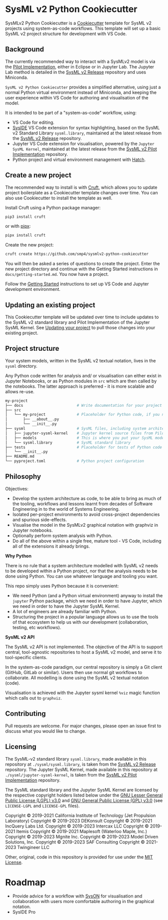# SysML v2 Python Cookiecutter

SysMLv2 Python Cookiecutter is a [Cookiecutter](https://www.cookiecutter.io/) template for SysML v2 projects using system-as-code workflows. This template will set up a basic SysML v2 project structure for development with VS Code. 

## Background

The currently recommended way to interact with a SysMLv2 model is via the [Pilot Implementation](https://github.com/Systems-Modeling/SysML-v2-Pilot-Implementation), either in Eclipse or in Jupyter Lab. The Jupyter Lab method is detailed in the [SysML v2 Release](https://github.com/Systems-Modeling/SysML-v2-Release/tree/master/install/jupyter) repository and uses Miniconda.

`SysML v2 Python Cookiecutter` provides a simplified alternative, using just a normal Python virtual environment instead of Miniconda, and keeping the user experience within VS Code for authoring and visualisation of the model.

It is intended to be part of a "system-as-code" workflow, using:

- VS Code for editing.
- [SysIDE](https://github.com/sensmetry/sysml-2ls) VS Code extension for syntax highlighting, based on the SysML v2 Standard Library `sysml.library`, maintained at the latest release from the [SysML v2 Release](https://github.com/Systems-Modeling/SysML-v2-Release) repository.
- Jupyter VS Code extension for visualisation, powered by the `Jupyter SysML Kernel`, maintained at the latest release from the [SysML v2 Pilot Implementation](https://github.com/Systems-Modeling/SysML-v2-Pilot-Implementation) repository.
- Python project and virtual environment management with [Hatch](https://hatch.pypa.io).


## Create a new project

The recommended way to install is with [Cruft](https://cruft.github.io/cruft/), which allows you to update project boilerplate as a Cookiecutter template changes over time. You can also use Cookiecutter to install the template as well.

Install Cruft using a Python package manager:

```bash
pip3 install cruft
```

or with [pipx](https://pipx.pypa.io/latest/):

```bash
pipx install cruft
```

Create the new project:

```bash
cruft create https://github.com/smp4/sysmlv2-python-cookiecutter
```

You will then be asked a series of questions to create the project. Enter the new project directory and continue with the Getting Started instructions in `docs/getting-started.md`. You now have a project.

Follow the [Getting Started](./docs/getting-started.md) instructions to set up VS Code and Jupyter development environment.


## Updating an existing project

This Cookiecutter template will be updated over time to include updates to the SysML v2 standard library and Pilot Implementation of the Jupyter SysML Kernel. See [Updating your project](./docs/getting-started.md#updating-your-project) to pull those changes into your existing project.


## Project structure

Your system models, written in the SysML v2 textual notation, lives in the `sysml` directory.

Any Python code written for analysis and/ or visualisation can either exist in Jupyter Notebooks, or as Python modules in `src` which are then called by the notebooks. The latter approach is preferred - it is more scalable and allows re-use.

```bash
my-project
├── docs                        # Write documentation for your project here
├── src                         
│   └── my-project              # Placeholder for Python code, if you need it
│       ├── __about__.py
│       └── __init__.py
├── sysml                       # SysML files, including system architecture files
│   ├── jupyter-sysml-kernel    # Jupyter kernel source files from Pilot Implementation
│   ├── models                  # This is where you put your SysML models
│   └── sysml.library           # SysML standard library
├── tests                       # Placeholder for tests of Python code in src
│   └── __init__.py
├── README.md
└── pyproject.toml              # Python project configuration
```


## Philosophy

Objectives:

- Develop the system architecture as code, to be able to bring as much of the tooling, workflows and lessons learnt from decades of Software Engineering in to the world of Systems Engineering. 
- Isolated per-project environments to avoid cross-project dependencies and spurious side-effects.
- Visualise the model in the SysMLv2 graphical notation with graphviz in Jupyter notebooks.
- Optionally perform system analysis with Python.
- Do all of the above within a single free, mature tool - VS Code, including all of the extensions it already brings.

**Why Python**

There is no rule that a system architecture modelled with SysML v2 needs to be developed within a Python project, nor that the analysis needs to be done using Python. You can use whatever language and tooling you want. 

This repo simply uses Python because it is convenient:

- We need Python (and a Python virtual environment) anyway to install the `jupyter` Python package, which we need in order to have Jupyter, which we need in order to have the Jupyter SysML Kernel. 
- A lot of engineers are already familiar with Python. 
- Structuring the project in a popular language allows us to use the tools of that ecosystem to help us with our development (collaboration, testing, etc workflows).

**SysML v2 API**

The SysML v2 API is not implemented. The objective of the API is to support central, tool-agnostic repositories to host a SysML v2 model, and serve it to tool-specific clients. 

In the system-as-code paradigm, our central repository is simply a Git client (GitHub, GitLab or similar). Users then use normal git workflows to collaborate. All modelling is done using the SysML v2 textual notation (code). 

Visualisation is achieved with the Jupyter sysml kernel `%viz` magic function which calls out to `graphviz`.



## Contributing

Pull requests are welcome. For major changes, please open an issue first to discuss what you would like to change.


## Licensing

The SysML-v2 standard library `sysml.library`, made available in this repository at `./sysml/sysml.library`, is taken from the [SysML v2 Release](https://github.com/Systems-Modeling/SysML-v2-Release) repository. The Jupyter SysML Kernel, made available in this repository at `./sysml/jupyter-sysml-kernel`, is taken from the [SysML v2 Pilot Implementation](https://github.com/Systems-Modeling/SysML-v2-Pilot-Implementation/) repository. 

The SysML standard library and the Jupyter SysML Kernel are licensed by the respective copyright holders listed below under the [GNU Lesser General Public License (LGPL) v3.0](https://choosealicense.com/licenses/lgpl-3.0/) and [GNU General Public License (GPL) v3.0](https://choosealicense.com/licenses/gpl-3.0/) (see `LICENSE-LGPL` and `LICENSE-GPL` files). 

Copyright © 2019-2021 California Institute of Technology (Jet Propulsion Laboratory)
Copyright © 2019-2023 DEKonsult
Copyright © 2019-2021 IncQuery Labs Ltd.
Copyright © 2019-2023 Intercax LLC
Copyright © 2019-2021 Itemis
Copyright © 2019-2021 Maplesoft (Waterloo Maple, Inc.)
Copyright © 2019-2023 Mgnite Inc.
Copyright © 2019-2023 Model Driven Solutions, Inc.
Copyright © 2019-2023 SAF Consulting
Copyright © 2021-2023 Twingineer LLC

Other, original, code in this repository is provided for use under the [MIT License](https://choosealicense.com/licenses/mit/).

# Roadmap

- Provide advice for a workflow with [SysON](https://mbse-syson.org/) for visualisation and collaboration with users more comfortable authoring in the graphical notation.
- SysIDE Pro